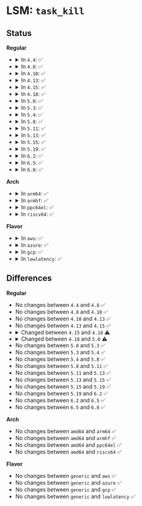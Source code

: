 # LSM: <code>task_kill</code>

## Status
<b>Regular</b>
<ul>
<li>
<details>
<summary>In <code>4.4</code>: ✅</summary>

```c
int security_task_kill(struct task_struct *p, struct siginfo *info, int sig, u32 secid);
```
</details>
</li>
<li>
<details>
<summary>In <code>4.8</code>: ✅</summary>

```c
int security_task_kill(struct task_struct *p, struct siginfo *info, int sig, u32 secid);
```
</details>
</li>
<li>
<details>
<summary>In <code>4.10</code>: ✅</summary>

```c
int security_task_kill(struct task_struct *p, struct siginfo *info, int sig, u32 secid);
```
</details>
</li>
<li>
<details>
<summary>In <code>4.13</code>: ✅</summary>

```c
int security_task_kill(struct task_struct *p, struct siginfo *info, int sig, u32 secid);
```
</details>
</li>
<li>
<details>
<summary>In <code>4.15</code>: ✅</summary>

```c
int security_task_kill(struct task_struct *p, struct siginfo *info, int sig, u32 secid);
```
</details>
</li>
<li>
<details>
<summary>In <code>4.18</code>: ✅</summary>

```c
int security_task_kill(struct task_struct *p, struct siginfo *info, int sig, const struct cred *cred);
```
</details>
</li>
<li>
<details>
<summary>In <code>5.0</code>: ✅</summary>

```c
int security_task_kill(struct task_struct *p, struct kernel_siginfo *info, int sig, const struct cred *cred);
```
</details>
</li>
<li>
<details>
<summary>In <code>5.3</code>: ✅</summary>

```c
int security_task_kill(struct task_struct *p, struct kernel_siginfo *info, int sig, const struct cred *cred);
```
</details>
</li>
<li>
<details>
<summary>In <code>5.4</code>: ✅</summary>

```c
int security_task_kill(struct task_struct *p, struct kernel_siginfo *info, int sig, const struct cred *cred);
```
</details>
</li>
<li>
<details>
<summary>In <code>5.8</code>: ✅</summary>

```c
int security_task_kill(struct task_struct *p, struct kernel_siginfo *info, int sig, const struct cred *cred);
```
</details>
</li>
<li>
<details>
<summary>In <code>5.11</code>: ✅</summary>

```c
int security_task_kill(struct task_struct *p, struct kernel_siginfo *info, int sig, const struct cred *cred);
```
</details>
</li>
<li>
<details>
<summary>In <code>5.13</code>: ✅</summary>

```c
int security_task_kill(struct task_struct *p, struct kernel_siginfo *info, int sig, const struct cred *cred);
```
</details>
</li>
<li>
<details>
<summary>In <code>5.15</code>: ✅</summary>

```c
int security_task_kill(struct task_struct *p, struct kernel_siginfo *info, int sig, const struct cred *cred);
```
</details>
</li>
<li>
<details>
<summary>In <code>5.19</code>: ✅</summary>

```c
int security_task_kill(struct task_struct *p, struct kernel_siginfo *info, int sig, const struct cred *cred);
```
</details>
</li>
<li>
<details>
<summary>In <code>6.2</code>: ✅</summary>

```c
int security_task_kill(struct task_struct *p, struct kernel_siginfo *info, int sig, const struct cred *cred);
```
</details>
</li>
<li>
<details>
<summary>In <code>6.5</code>: ✅</summary>

```c
int security_task_kill(struct task_struct *p, struct kernel_siginfo *info, int sig, const struct cred *cred);
```
</details>
</li>
<li>
<details>
<summary>In <code>6.8</code>: ✅</summary>

```c
int security_task_kill(struct task_struct *p, struct kernel_siginfo *info, int sig, const struct cred *cred);
```
</details>
</li>
</ul>
<b>Arch</b>
<ul>
<li>
<details>
<summary>In <code>arm64</code>: ✅</summary>

```c
int security_task_kill(struct task_struct *p, struct kernel_siginfo *info, int sig, const struct cred *cred);
```
</details>
</li>
<li>
<details>
<summary>In <code>armhf</code>: ✅</summary>

```c
int security_task_kill(struct task_struct *p, struct kernel_siginfo *info, int sig, const struct cred *cred);
```
</details>
</li>
<li>
<details>
<summary>In <code>ppc64el</code>: ✅</summary>

```c
int security_task_kill(struct task_struct *p, struct kernel_siginfo *info, int sig, const struct cred *cred);
```
</details>
</li>
<li>
<details>
<summary>In <code>riscv64</code>: ✅</summary>

```c
int security_task_kill(struct task_struct *p, struct kernel_siginfo *info, int sig, const struct cred *cred);
```
</details>
</li>
</ul>
<b>Flavor</b>
<ul>
<li>
<details>
<summary>In <code>aws</code>: ✅</summary>

```c
int security_task_kill(struct task_struct *p, struct kernel_siginfo *info, int sig, const struct cred *cred);
```
</details>
</li>
<li>
<details>
<summary>In <code>azure</code>: ✅</summary>

```c
int security_task_kill(struct task_struct *p, struct kernel_siginfo *info, int sig, const struct cred *cred);
```
</details>
</li>
<li>
<details>
<summary>In <code>gcp</code>: ✅</summary>

```c
int security_task_kill(struct task_struct *p, struct kernel_siginfo *info, int sig, const struct cred *cred);
```
</details>
</li>
<li>
<details>
<summary>In <code>lowlatency</code>: ✅</summary>

```c
int security_task_kill(struct task_struct *p, struct kernel_siginfo *info, int sig, const struct cred *cred);
```
</details>
</li>
</ul>

## Differences
<b>Regular</b>
<ul>
<li>
No changes between <code>4.4</code> and <code>4.8</code> ✅
</li>
<li>
No changes between <code>4.8</code> and <code>4.10</code> ✅
</li>
<li>
No changes between <code>4.10</code> and <code>4.13</code> ✅
</li>
<li>
No changes between <code>4.13</code> and <code>4.15</code> ✅
</li>
<li>
<details>
<summary>Changed between <code>4.15</code> and <code>4.18</code> ⚠️</summary>
<ul>
<li>
<b>Param added. </b>
<code>const struct cred *cred</code>
</li>
<li>
<b>Param removed. </b>
<code>u32 secid</code>
</li>
</ul>
</details>
</li>
<li>
<details>
<summary>Changed between <code>4.18</code> and <code>5.0</code> ⚠️</summary>
<ul>
<li>
<b>Param type changed. </b>
<code>struct siginfo *info</code> ➡️ <code>struct kernel_siginfo *info</code>
</li>
</ul>
</details>
</li>
<li>
No changes between <code>5.0</code> and <code>5.3</code> ✅
</li>
<li>
No changes between <code>5.3</code> and <code>5.4</code> ✅
</li>
<li>
No changes between <code>5.4</code> and <code>5.8</code> ✅
</li>
<li>
No changes between <code>5.8</code> and <code>5.11</code> ✅
</li>
<li>
No changes between <code>5.11</code> and <code>5.13</code> ✅
</li>
<li>
No changes between <code>5.13</code> and <code>5.15</code> ✅
</li>
<li>
No changes between <code>5.15</code> and <code>5.19</code> ✅
</li>
<li>
No changes between <code>5.19</code> and <code>6.2</code> ✅
</li>
<li>
No changes between <code>6.2</code> and <code>6.5</code> ✅
</li>
<li>
No changes between <code>6.5</code> and <code>6.8</code> ✅
</li>
</ul>
<b>Arch</b>
<ul>
<li>
No changes between <code>amd64</code> and <code>arm64</code> ✅
</li>
<li>
No changes between <code>amd64</code> and <code>armhf</code> ✅
</li>
<li>
No changes between <code>amd64</code> and <code>ppc64el</code> ✅
</li>
<li>
No changes between <code>amd64</code> and <code>riscv64</code> ✅
</li>
</ul>
<b>Flavor</b>
<ul>
<li>
No changes between <code>generic</code> and <code>aws</code> ✅
</li>
<li>
No changes between <code>generic</code> and <code>azure</code> ✅
</li>
<li>
No changes between <code>generic</code> and <code>gcp</code> ✅
</li>
<li>
No changes between <code>generic</code> and <code>lowlatency</code> ✅
</li>
</ul>

